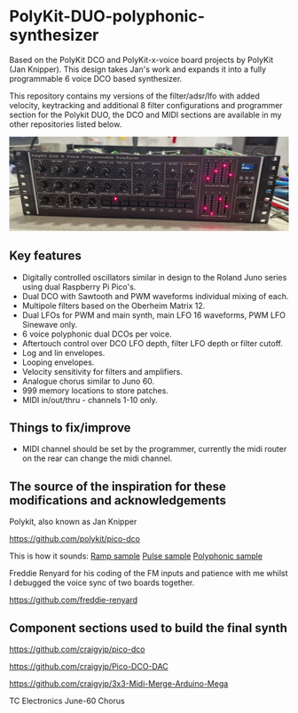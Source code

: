 # PolyKit-DUO-polyphonic-synthesizer

Based on the PolyKit DCO and PolyKit-x-voice board projects by PolyKit (Jan Knipper). This design takes Jan's work and expands it into a fully programmable 6 voice DCO based synthesizer. 

This repository contains my versions of the filter/adsr/lfo with added velocity, keytracking and additional 8 filter configurations and programmer section for the Polykit DUO, the DCO and MIDI sections are available in my other repositories listed below.

![Synth](photos/synth.jpg)

## Key features

- Digitally controlled oscillators similar in design to the Roland Juno series using dual Raspberry Pi Pico's.
- Dual DCO with Sawtooth and PWM waveforms individual mixing of each.
- Multipole filters based on the Oberheim Matrix 12. 
- Dual LFOs for PWM and main synth, main LFO 16 waveforms, PWM LFO Sinewave only.
- 6 voice polyphonic dual DCOs per voice.
- Aftertouch control over DCO LFO depth, filter LFO depth or filter cutoff.
- Log and lin envelopes.
- Looping envelopes.
- Velocity sensitivity for filters and amplifiers.
- Analogue chorus similar to Juno 60.
- 999 memory locations to store patches.
- MIDI in/out/thru - channels 1-10 only.

## Things to fix/improve

- MIDI channel should be set by the programmer, currently the midi router on the rear can change the midi channel.

## The source of the inspiration for these modifications and acknowledgements

Polykit, also known as Jan Knipper

https://github.com/polykit/pico-dco

This is how it sounds: [Ramp sample](https://soundcloud.com/polykit/pico-dco-ramp) [Pulse sample](https://soundcloud.com/polykit/pico-dco-pulse) [Polyphonic sample](https://soundcloud.com/polykit/pico-dco-polyphonic)

Freddie Renyard for his coding of the FM inputs and patience with me whilst I debugged the voice sync of two boards together.

https://github.com/freddie-renyard

## Component sections used to build the final synth

https://github.com/craigyjp/pico-dco

https://github.com/craigyjp/Pico-DCO-DAC

https://github.com/craigyjp/3x3-Midi-Merge-Arduino-Mega

TC Electronics June-60 Chorus

